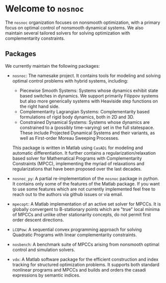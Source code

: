 # Welcome to `nosnoc`
The `nosnoc` organization focuses on nonsmooth optimization, with a primary focus on optimal control of nonsmooth dynamical systems.
We also maintain several tailored solvers for solving optimization with complementarity constraints.

## Packages
We currently maintain the following packages:
- `nosnoc`: The namesake project. It contains tools for modeling and solving optimal control problems with hybrid systems, including:
  - Piecewise Smooth Systems: Systems whose dynamics exhibit state based switches in dynamics. We support primarily Filippov systems but also more generically systems with Heaviside step functions on the right hand side.
  - Complementarity Lagrangian Systems: Complementarity based formulations of rigid body dynamics, both in 2D and 3D.
  - Constrained Dynamical Systems: Systems whose dynamics are constrained to a (possibly time-varying) set in the full statespace. These include Projected Dynamical Systems and their variants, as well as First-order Moreau Sweeping Processes.
  
  This package is written in Matlab using `CasADi` for modeling and automatic differentiation.
  It further contains a regularization/relaxation based solver for Mathematical Programs with Complementarity Constraints (MPCC), implementing the myriad of relaxations and regularizations that have been proposed over the last decades.
- `nosnoc_py`: A partial re-implementation of the `nosnoc` package in python. 
  It contains only some of the features of the Matlab package.
  If you want to use some features which are not currently implemented feel free to reach out to the authors via github issues or via email.
- `mpecopt`: A Matlab implementation of an active set solver for MPCCs.
  It is globally convergent to B-stationary points which are "true" local minima of MPCCs and unlike other stationarity concepts, do not permit first order descent directions.
- `LCQPow`: A sequential convex programming approach for solving Quadratic Programs with linear complementarity constraints.
- `nosbench`: A benchmark suite of MPCCs arising from nonsmooth optimal control and simulation solvers.
- `vdx`: A Matlab software package for the efficient construction and index tracking for structured optimization problems. It supports both standard nonlinear programs and MPCCs and builds and orders the casadi expressions by semantic indices.
